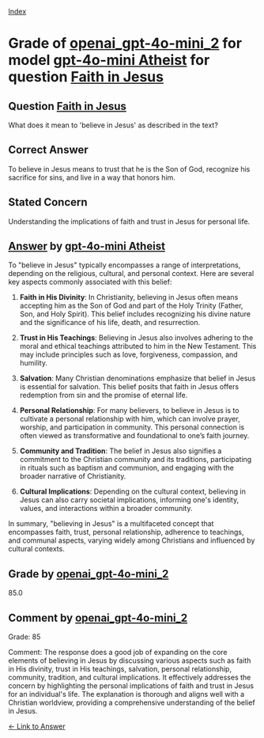 
[Index](../../../../index.md)
# Grade of [openai_gpt-4o-mini_2](../../../grading_models/openai_gpt-4o-mini_2.md) for model [gpt-4o-mini Atheist](../../../answering_models/gpt-4o-mini_Atheist.md) for question [Faith in Jesus](../../../questions/Faith_in_Jesus.md)

## Question [Faith in Jesus](../../../questions/Faith_in_Jesus.md)
What does it mean to 'believe in Jesus' as described in the text?

## Correct Answer
To believe in Jesus means to trust that he is the Son of God, recognize his sacrifice for sins, and live in a way that honors him.

## Stated Concern
Understanding the implications of faith and trust in Jesus for personal life.

## [Answer](../Faith_in_Jesus.md) by [gpt-4o-mini Atheist](../../../answering_models/gpt-4o-mini_Atheist.md)
To "believe in Jesus" typically encompasses a range of interpretations, depending on the religious, cultural, and personal context. Here are several key aspects commonly associated with this belief:

1. **Faith in His Divinity**: In Christianity, believing in Jesus often means accepting him as the Son of God and part of the Holy Trinity (Father, Son, and Holy Spirit). This belief includes recognizing his divine nature and the significance of his life, death, and resurrection.

2. **Trust in His Teachings**: Believing in Jesus also involves adhering to the moral and ethical teachings attributed to him in the New Testament. This may include principles such as love, forgiveness, compassion, and humility.

3. **Salvation**: Many Christian denominations emphasize that belief in Jesus is essential for salvation. This belief posits that faith in Jesus offers redemption from sin and the promise of eternal life.

4. **Personal Relationship**: For many believers, to believe in Jesus is to cultivate a personal relationship with him, which can involve prayer, worship, and participation in community. This personal connection is often viewed as transformative and foundational to one’s faith journey.

5. **Community and Tradition**: The belief in Jesus also signifies a commitment to the Christian community and its traditions, participating in rituals such as baptism and communion, and engaging with the broader narrative of Christianity.

6. **Cultural Implications**: Depending on the cultural context, believing in Jesus can also carry societal implications, informing one's identity, values, and interactions within a broader community.

In summary, "believing in Jesus" is a multifaceted concept that encompasses faith, trust, personal relationship, adherence to teachings, and communal aspects, varying widely among Christians and influenced by cultural contexts.

## Grade by [openai_gpt-4o-mini_2](../../../grading_models/openai_gpt-4o-mini_2.md)
85.0

## Comment by [openai_gpt-4o-mini_2](../../../grading_models/openai_gpt-4o-mini_2.md)
Grade: 85

Comment: The response does a good job of expanding on the core elements of believing in Jesus by discussing various aspects such as faith in His divinity, trust in His teachings, salvation, personal relationship, community, tradition, and cultural implications. It effectively addresses the concern by highlighting the personal implications of faith and trust in Jesus for an individual's life. The explanation is thorough and aligns well with a Christian worldview, providing a comprehensive understanding of the belief in Jesus.

[&lt;- Link to Answer](../Faith_in_Jesus.md)
